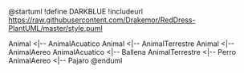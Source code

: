 @startuml
!define DARKBLUE
!includeurl https://raw.githubusercontent.com/Drakemor/RedDress-PlantUML/master/style.puml

Animal <|-- AnimalAcuatico
Animal <|-- AnimalTerrestre
Animal <|-- AnimalAereo
AnimalAcuatico <|-- Ballena
AnimalTerrestre <|-- Perro
AnimalAereo <|-- Pajaro
@enduml